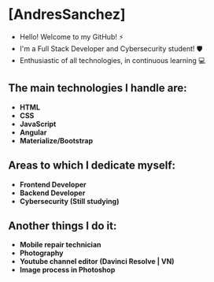 # [AndresSanchez]

* Hello! Welcome to my GitHub! ⚡
* I'm a Full Stack Developer and Cybersecurity student! 🛡️
* Enthusiastic of all technologies, in continuous learning 💻

## The main technologies I handle are:

* **HTML** 
* **CSS**
* **JavaScript**
* **Angular**
* **Materialize/Bootstrap**

## Areas to which I dedicate myself:

* **Frontend Developer**
* **Backend Developer**
* **Cybersecurity (Still studying)**

## Another things I do it:

* **Mobile repair technician**
* **Photography**
* **Youtube channel editor (Davinci Resolve | VN)**
* **Image process in Photoshop**

<!--
**snchezz/snchezz** is a ✨ _special_ ✨ repository because its `README.md` (this file) appears on your GitHub profile.

Here are some ideas to get you started:

- 🔭 I’m currently working on ...
- 🌱 I’m currently learning ...
- 👯 I’m looking to collaborate on ...
- 🤔 I’m looking for help with ...
- 💬 Ask me about ...
- 📫 How to reach me: ...
- 😄 Pronouns: ...
- ⚡ Fun fact: ...
-->

